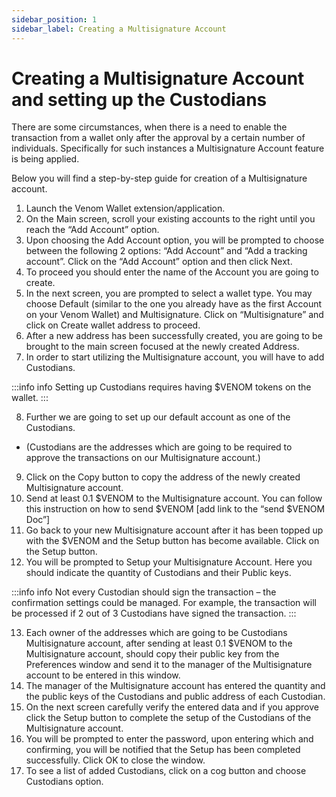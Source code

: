 ```yaml
---
sidebar_position: 1
sidebar_label: Creating a Multisignature Account
---
```


# Creating a Multisignature Account and setting up the Custodians

  

There are some circumstances, when there is a need to enable the transaction from a wallet only after the approval by a certain number of individuals. Specifically for such instances a Multisignature Account feature is being applied. 

Below you will find a step-by-step guide for creation of a Multisignature account.
1. Launch the Venom Wallet extension/application.
2. On the Main screen, scroll your existing accounts to the right until you reach the “Add Account” option.
3. Upon choosing the Add Account option, you will be prompted to choose between the following 2 options: “Add Account” and “Add a tracking account”. Click on the “Add Account” option and then click Next.
4. To proceed you should enter the name of the Account you are going to create.
5. In the next screen, you are prompted to select a wallet type. You may choose Default (similar to the one you already have as the first Account on your Venom Wallet) and Multisignature. Click on “Multisignature” and click on Create wallet address to proceed.
6. After a new address has been successfully created, you are going to be brought to the main screen focused at the newly created Address.
7. In order to start utilizing the Multisignature account, you will have to add Custodians.  
      
:::info info
Setting up Custodians requires having $VENOM tokens on the
wallet.
:::

8. Further we are going to set up our default account as one of the Custodians.  
 - (Custodians are the addresses which are going to be required to approve the transactions on our Multisignature account.)
9. Click on the Copy button to copy the address of the newly created Multisignature account.
10. Send at least 0.1 $VENOM to the Multisignature account. You can follow this instruction on how to send $VENOM [add link to the “send $VENOM Doc”]
11. Go back to your new Multisignature account after it has been topped up with the $VENOM and the Setup button has become available. Click on the Setup button.
12. You will be prompted to Setup your Multisignature Account. Here you should indicate the quantity of Custodians and their Public keys.
   
:::info info
Not every Custodian should sign the transaction – the confirmation settings could be managed. For example, the transaction will be processed if 2 out of 3 Custodians have signed the transaction.
:::

13. Each owner of the addresses which are going to be Custodians Multisignature account, after sending at least 0.1 $VENOM to the Multisignature account, should copy their public key from the Preferences window and send it to the manager of the Multisignature account to be entered in this window.
14. The manager of the Multisignature account has entered the quantity and the public keys of the Custodians and public address of each Custodian.
15. On the next screen carefully verify the entered data and if you approve click the Setup button to complete the setup of the Custodians of the Multisignature account.
16. You will be prompted to enter the password, upon entering which and confirming, you will be notified that the Setup has been completed successfully. Click OK to close the window.
17. To see a list of added Custodians, click on a cog button and choose Custodians option.
